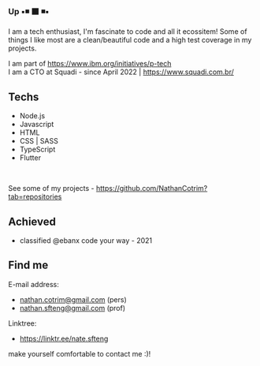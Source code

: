 ### Up ▪️◾ ⬛ ◾▪️

I am a tech enthusiast, I'm fascinate to code and all it ecossitem! Some of things I like most are a clean/beautiful code and a high test coverage in my projects.

I am part of https://www.ibm.org/initiatives/p-tech <br>
I am a CTO at Squadi - since April 2022 | https://www.squadi.com.br/


## Techs

- Node.js
- Javascript
- HTML
- CSS | SASS
- TypeScript
- Flutter


<br>

See some of my projects - https://github.com/NathanCotrim?tab=repositories


## Achieved

- classified @ebanx code your way - 2021
 
## Find me

E-mail address:
- nathan.cotrim@gmail.com (pers)
- nathan.sfteng@gmail.com (prof)

Linktree:
- https://linktr.ee/nate.sfteng

make yourself comfortable to contact me :)!
